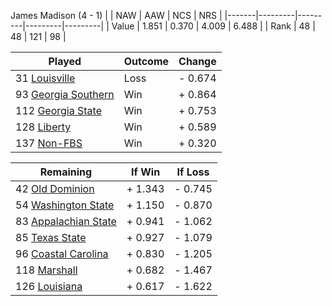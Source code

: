 James Madison (4 - 1)
|       |   NAW   |   AAW   |   NCS   |   NRS   |
|-------|---------|---------|---------|---------|
| Value |   1.851 |   0.370 |   4.009 |   6.488 |
| Rank  |      48 |      48 |     121 |      98 |

| Played                    | Outcome    |  Change  |
|---------------------------|------------|----------|
|  31 [Louisville            ](Louisville)| Loss       | -  0.674 |
|  93 [Georgia Southern      ](GeorgiaSouthern)| Win        | +  0.864 |
| 112 [Georgia State         ](GeorgiaState)| Win        | +  0.753 |
| 128 [Liberty               ](Liberty)| Win        | +  0.589 |
| 137 [Non-FBS               ](NonFBS)| Win        | +  0.320 |

| Remaining                 |  If Win  |  If Loss |
|---------------------------|----------|----------|
|  42 [Old Dominion          ](OldDominion)| +  1.343 | -  0.745 |
|  54 [Washington State      ](WashingtonState)| +  1.150 | -  0.870 |
|  83 [Appalachian State     ](AppalachianState)| +  0.941 | -  1.062 |
|  85 [Texas State           ](TexasState)| +  0.927 | -  1.079 |
|  96 [Coastal Carolina      ](CoastalCarolina)| +  0.830 | -  1.205 |
| 118 [Marshall              ](Marshall)| +  0.682 | -  1.467 |
| 126 [Louisiana             ](Louisiana)| +  0.617 | -  1.622 |

